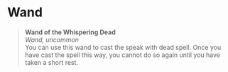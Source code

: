 # Wand

> **Wand of the Whispering Dead**  
> *Wand, uncommon*  
> You can use this wand to cast the speak with dead spell.  Once you have cast the spell this way, you cannot do so again until you have taken a short rest.